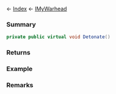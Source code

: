 ← [Index](Api-Index) ← [IMyWarhead](Sandbox.ModAPI.Ingame.IMyWarhead)

### Summary

```csharp
private public virtual void Detonate()
```

### Returns

### Example

### Remarks

